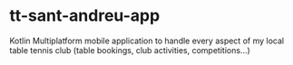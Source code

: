 # tt-sant-andreu-app
Kotlin Multiplatform mobile application to handle every aspect of my local table tennis club (table bookings, club activities, competitions...)
